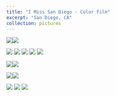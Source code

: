 ```yaml
---
title: "I Miss San Diego - Color Film"
excerpt: "San Diego, CA"
collection: pictures
---
```


<p>
    <div style="  content: '' clear: both; display: table;">
        <div style="float: left; width: 49%; margin-right: 2%;">
            <img src="/images/portfolio/i_miss_sd/1.jpg">
        </div>
        <div style="float: left; width: 49%;">
            <img src="/images/portfolio/i_miss_sd/2.jpg">
        </div>
    </div>
</p>


<img src="/images/portfolio/i_miss_sd/3.jpg">
<img src="/images/portfolio/i_miss_sd/4.jpg">
<img src="/images/portfolio/i_miss_sd/5.jpg">
<img src="/images/portfolio/i_miss_sd/6.jpg">
<img src="/images/portfolio/i_miss_sd/7.jpg">

<p>
    <div style="  content: '' clear: both; display: table;">
        <div style="float: left; width: 49%; margin-right: 2%;">
            <img src="/images/portfolio/i_miss_sd/8.jpg">
        </div>
        <div style="float: left; width: 49%;">
            <img src="/images/portfolio/i_miss_sd/9.jpg">
        </div>
    </div>
</p>

<p>
    <div style="  content: '' clear: both; display: table;">
        <div style="float: left; width: 49%; margin-right: 2%;">
            <img src="/images/portfolio/i_miss_sd/10.jpg">
        </div>
        <div style="float: left; width: 49%;">
            <img src="/images/portfolio/i_miss_sd/11.jpg">
        </div>
    </div>
</p>


<img src="/images/portfolio/i_miss_sd/12.jpg">
<img src="/images/portfolio/i_miss_sd/13.jpg">
<img src="/images/portfolio/i_miss_sd/14.jpg">